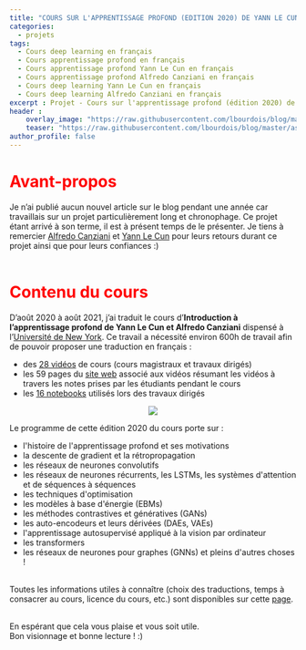 ```yaml
---
title: "COURS SUR L'APPRENTISSAGE PROFOND (EDITION 2020) DE YANN LE CUN ET ALFREDO CANZIANI"
categories:
  - projets
tags:
  - Cours deep learning en français
  - Cours apprentissage profond en français
  - Cours apprentissage profond Yann Le Cun en français
  - Cours apprentissage profond Alfredo Canziani en français
  - Cours deep learning Yann Le Cun en français
  - Cours deep learning Alfredo Canziani en français
excerpt : Projet - Cours sur l'apprentissage profond (édition 2020) de Yann Le Cun et Alfredo Canziani
header :
    overlay_image: "https://raw.githubusercontent.com/lbourdois/blog/master/assets/images/NLP_radom_blog.png"
    teaser: "https://raw.githubusercontent.com/lbourdois/blog/master/assets/images/Data_augmentation/WordNet.png"
author_profile: false
---
```



# <span style="color: #FF0000"> **Avant-propos** </span>
Je n’ai publié aucun nouvel article sur le blog pendant une année car travaillais sur un projet particulièrement long et chronophage. 
Ce projet étant arrivé à son terme, il est à présent temps de le présenter.
Je tiens à remercier [Alfredo Canziani](https://twitter.com/alfcnz) et [Yann Le Cun](https://twitter.com/ylecun) pour leurs retours durant ce projet ainsi que pour leurs confiances :) 
<br><br>

# <span style="color: #FF0000"> **Contenu du cours** </span>
D’août 2020 à août 2021, j’ai traduit le cours d’**Introduction à l’apprentissage profond de Yann Le Cun et Alfredo Canziani** dispensé à l’[Université de New York](https://cds.nyu.edu/deep-learning/).
Ce travail a nécessité environ 600h de travail afin de pouvoir proposer une traduction en français :
-	des [28 vidéos](https://www.youtube.com/watch?v=0bMe_vCZo30&list=PLLHTzKZzVU9eaEyErdV26ikyolxOsz6mq) de cours (cours magistraux et travaux dirigés) 
-	les 59 pages du [site web](https://atcold.github.io/pytorch-Deep-Learning/fr/) associé aux vidéos résumant les vidéos à travers les notes prises par les étudiants pendant le cours
-	les [16 notebooks](https://github.com/lbourdois/pytorch-Deep-Learning-Notebooks-in-French) utilisés lors des travaux dirigés

<center>
<figure class="image">
  <img src="https://raw.githubusercontent.com/lbourdois/blog/master/assets/images/DLSP20/NYU%20Deep%20Learning.png">
 </figure>
 </center>


Le programme de cette édition 2020 du cours porte sur :
- l'histoire de l'apprentissage profond et ses motivations
- la descente de gradient et la rétropropagation
- les réseaux de neurones convolutifs
- les réseaux de neurones récurrents, les LSTMs, les systèmes d'attention et de séquences à séquences
- les techniques d'optimisation
- les modèles à base d'énergie (EBMs)
- les méthodes contrastives et génératives (GANs)
- les auto-encodeurs et leurs dérivées (DAEs, VAEs)
- l'apprentissage autosupervisé appliqué à la vision par ordinateur
- les transformers
- les réseaux de neurones pour graphes (GNNs)
et pleins d'autres choses !
<br><br>

Toutes les informations utiles à connaître (choix des traductions, temps à consacrer au cours, licence du cours, etc.) sont disponibles sur cette [page](https://atcold.github.io/pytorch-Deep-Learning/fr/faq/).<br><br>

En espérant que cela vous plaise et vous soit utile.<br>
Bon visionnage et bonne lecture ! :)
